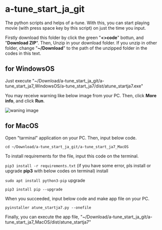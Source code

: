 # a-tune_start_ja_git
The python scripts and helps of a-tune. With this, you can start playing movie (with press space key by this script) on just the time you input.

Firstly download this folder by click the green "**<>code**" bottun, and "**Download ZIP**". Then, Unzip in your download folder. If you unzip in other folder, change "**~/Download**" to the path of the unzipped folder in the codes in this text.

## for WindowsOS
Just execute "~/Download/a-tune_start_ja_git/a-tune_start_ja7_WindowsOS/a-tune_start_ja7/dist/atune_startja7.exe"

You may receive warning like below image from your PC. Then, click **More info**, and click **Run**.

![waning image](https://github.com/user-attachments/assets/88ce5935-333f-45b0-b74c-bc12ef6f4c6e)

## for MacOS
Open "tarminal" application on your PC. Then, input below code.

`cd ~/Download/a-tune_start_ja_git/a-tune_start_ja7_MacOS`

To install requirements for the file, input this code on the terminal.

`pip3 install -r requirements.txt`
(if you have some error, pls install or upgrade **pip3** with below codes on terminal)
install

`sudo apt install python3-pip`
upgrade

`pip3 install pip --upgrade`

When you succeeded, input below code and make app file on your PC.

`pyinstaller atune_startja7.py --onefile`

Finally, you can execute the app file, "~/Download/a-tune_start_ja_git/a-tune_start_ja7_MacOS/dist/atune_startja7"

